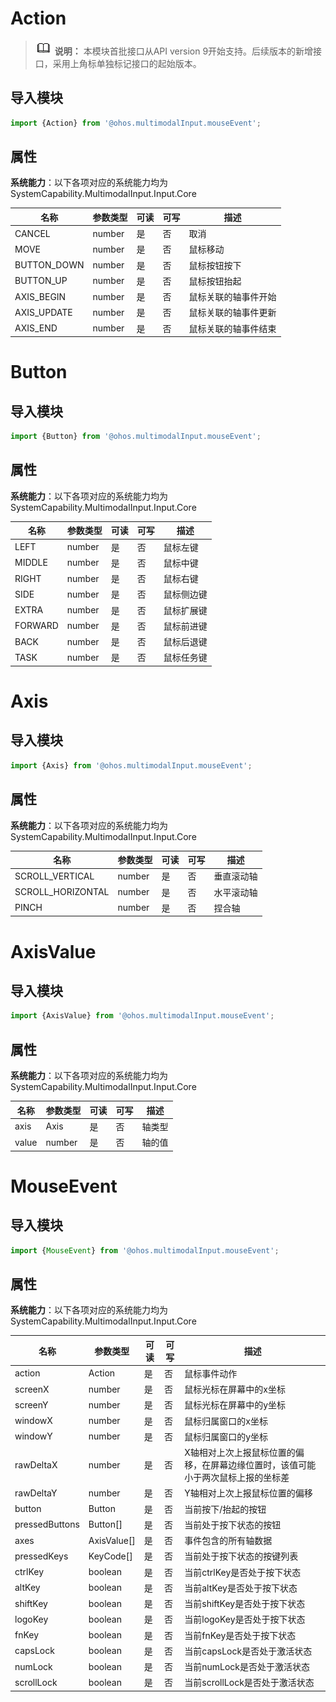 # Action

> ![icon-note.gif](public_sys-resources/icon-note.gif) **说明：**
> 本模块首批接口从API version 9开始支持。后续版本的新增接口，采用上角标单独标记接口的起始版本。

## 导入模块

```ts
import {Action} from '@ohos.multimodalInput.mouseEvent';
```

## 属性

**系统能力**：以下各项对应的系统能力均为SystemCapability.MultimodalInput.Input.Core

| 名称 | 参数类型 | 可读 | 可写 | 描述 |
| -------- | -------- | -------- | -------- | -------- |
| CANCEL | number | 是 | 否 | 取消 |
| MOVE | number | 是 | 否 | 鼠标移动 |
| BUTTON_DOWN | number | 是 | 否 | 鼠标按钮按下 |
| BUTTON_UP | number | 是 | 否 | 鼠标按钮抬起 |
| AXIS_BEGIN | number | 是 | 否 | 鼠标关联的轴事件开始 |
| AXIS_UPDATE | number | 是 | 否 | 鼠标关联的轴事件更新 |
| AXIS_END | number | 是 | 否 | 鼠标关联的轴事件结束 |


# Button

## 导入模块

```ts
import {Button} from '@ohos.multimodalInput.mouseEvent';
```

## 属性

**系统能力**：以下各项对应的系统能力均为SystemCapability.MultimodalInput.Input.Core

| 名称 | 参数类型 | 可读 | 可写 | 描述 |
| -------- | -------- | -------- | -------- | -------- |
| LEFT | number | 是 | 否 | 鼠标左键 |
| MIDDLE | number | 是 | 否 | 鼠标中键 |
| RIGHT | number | 是 | 否 | 鼠标右键 |
| SIDE | number | 是 | 否 | 鼠标侧边键 |
| EXTRA | number | 是 | 否 | 鼠标扩展键 |
| FORWARD | number | 是 | 否 | 鼠标前进键 |
| BACK | number | 是 | 否 | 鼠标后退键 |
| TASK | number | 是 | 否 | 鼠标任务键 |


# Axis

## 导入模块

```ts
import {Axis} from '@ohos.multimodalInput.mouseEvent';
```

## 属性

**系统能力**：以下各项对应的系统能力均为SystemCapability.MultimodalInput.Input.Core

| 名称 | 参数类型 | 可读 | 可写 | 描述 |
| -------- | -------- | -------- | -------- | -------- |
| SCROLL_VERTICAL | number | 是 | 否 | 垂直滚动轴 |
| SCROLL_HORIZONTAL | number | 是 | 否 | 水平滚动轴 |
| PINCH | number | 是 | 否 | 捏合轴 |


# AxisValue

## 导入模块

```ts
import {AxisValue} from '@ohos.multimodalInput.mouseEvent';
```

## 属性

**系统能力**：以下各项对应的系统能力均为SystemCapability.MultimodalInput.Input.Core

| 名称 | 参数类型 | 可读 | 可写 | 描述 |
| -------- | -------- | -------- | -------- | -------- |
| axis | Axis | 是 | 否 | 轴类型 |
| value | number | 是 | 否 | 轴的值 |


# MouseEvent

## 导入模块

```ts
import {MouseEvent} from '@ohos.multimodalInput.mouseEvent';
```

## 属性

**系统能力**：以下各项对应的系统能力均为SystemCapability.MultimodalInput.Input.Core

| 名称 | 参数类型 | 可读 | 可写 | 描述 |
| -------- | -------- | -------- | -------- | -------- |
| action | Action | 是 | 否 | 鼠标事件动作 |
| screenX | number | 是 | 否 | 鼠标光标在屏幕中的x坐标 |
| screenY | number | 是 | 否 | 鼠标光标在屏幕中的y坐标 |
| windowX | number | 是 | 否 | 鼠标归属窗口的x坐标 |
| windowY | number | 是 | 否 | 鼠标归属窗口的y坐标 |
| rawDeltaX | number | 是 | 否 | X轴相对上次上报鼠标位置的偏移，在屏幕边缘位置时，该值可能小于两次鼠标上报的坐标差 |
| rawDeltaY | number | 是 | 否 | Y轴相对上次上报鼠标位置的偏移 |
| button | Button | 是 | 否 | 当前按下/抬起的按钮 |
| pressedButtons | Button[] | 是 | 否 | 当前处于按下状态的按钮 |
| axes | AxisValue[] | 是 | 否 | 事件包含的所有轴数据 |
| pressedKeys | KeyCode[] | 是 | 否 | 当前处于按下状态的按键列表 |
| ctrlKey | boolean | 是 | 否 | 当前ctrlKey是否处于按下状态 |
| altKey | boolean | 是 | 否 | 当前altKey是否处于按下状态 |
| shiftKey | boolean | 是 | 否 | 当前shiftKey是否处于按下状态 |
| logoKey | boolean | 是 | 否 | 当前logoKey是否处于按下状态 |
| fnKey | boolean | 是 | 否 | 当前fnKey是否处于按下状态 |
| capsLock | boolean | 是 | 否 | 当前capsLock是否处于激活状态 |
| numLock | boolean | 是 | 否 | 当前numLock是否处于激活状态 |
| scrollLock | boolean | 是 | 否 | 当前scrollLock是否处于激活状态 |
